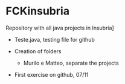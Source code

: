 # FCKinsubria
Repository with all java projects in Insubria]

- Teste.java, testing file for github

- Creation of folders
    
    - Murilo e Matteo, separate the projects

- First exercise on github, 07/11